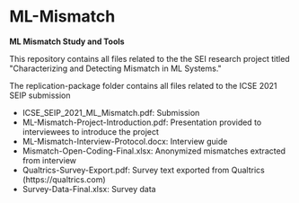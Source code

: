 # ML-Mismatch
<b>ML Mismatch Study and Tools</b>

This repository contains all files related to the the SEI research project titled "Characterizing and Detecting Mismatch in ML Systems."

The replication-package folder contains all files related to the ICSE 2021 SEIP submission

<ul>
  <li>ICSE_SEIP_2021_ML_Mismatch.pdf: Submission</li>
  <li>ML-Mismatch-Project-Introduction.pdf: Presentation provided to interviewees to introduce the project</li>
  <li>ML-Mismatch-Interview-Protocol.docx: Interview guide</li>
  <li>Mismatch-Open-Coding-Final.xlsx: Anonymized mismatches extracted from interview</li>
  <li>Qualtrics-Survey-Export.pdf: Survey text exported from Qualtrics (https://qualtrics.com)</li>
  <li>Survey-Data-Final.xlsx: Survey data
</ul>
